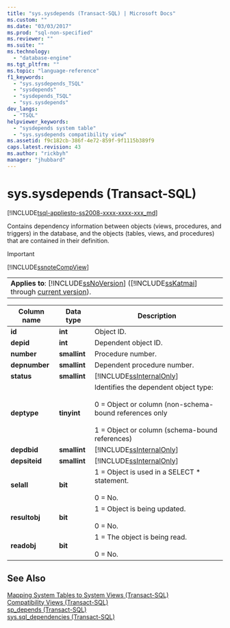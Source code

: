 ```yaml
---
title: "sys.sysdepends (Transact-SQL) | Microsoft Docs"
ms.custom: ""
ms.date: "03/03/2017"
ms.prod: "sql-non-specified"
ms.reviewer: ""
ms.suite: ""
ms.technology: 
  - "database-engine"
ms.tgt_pltfrm: ""
ms.topic: "language-reference"
f1_keywords: 
  - "sys.sysdepends_TSQL"
  - "sysdepends"
  - "sysdepends_TSQL"
  - "sys.sysdepends"
dev_langs: 
  - "TSQL"
helpviewer_keywords: 
  - "sysdepends system table"
  - "sys.sysdepends compatibility view"
ms.assetid: f9c182cb-386f-4e72-859f-9f1115b389f9
caps.latest.revision: 43
ms.author: "rickbyh"
manager: "jhubbard"
---
```

# sys.sysdepends (Transact-SQL)
[!INCLUDE[tsql-appliesto-ss2008-xxxx-xxxx-xxx_md](../../../database-engine/configure/windows/includes/tsql-appliesto-ss2008-xxxx-xxxx-xxx-md.md)]

  Contains dependency information between objects (views, procedures, and triggers) in the database, and the objects (tables, views, and procedures) that are contained in their definition.  
  
> [!IMPORTANT]  
>  [!INCLUDE[ssnoteCompView](../../../relational-databases/reference/system-compatibility-views/includes/ssnotecompview-md.md)]  
  
||  
|-|  
|**Applies to**: [!INCLUDE[ssNoVersion](../../../advanced-analytics/r-services/includes/ssnoversion-md.md)] ([!INCLUDE[ssKatmai](../../../analysis-services/data-mining/includes/sskatmai-md.md)] through [current version](http://go.microsoft.com/fwlink/p/?LinkId=299658)).|  
  
|Column name|Data type|Description|  
|-----------------|---------------|-----------------|  
|**id**|**int**|Object ID.|  
|**depid**|**int**|Dependent object ID.|  
|**number**|**smallint**|Procedure number.|  
|**depnumber**|**smallint**|Dependent procedure number.|  
|**status**|**smallint**|[!INCLUDE[ssInternalOnly](../../../integration-services/data-flow/transformations/includes/ssinternalonly-md.md)]|  
|**deptype**|**tinyint**|Identifies the dependent object type:<br /><br /> 0 = Object or column (non-schema-bound references only<br /><br /> 1 = Object or column (schema-bound references)|  
|**depdbid**|**smallint**|[!INCLUDE[ssInternalOnly](../../../integration-services/data-flow/transformations/includes/ssinternalonly-md.md)]|  
|**depsiteid**|**smallint**|[!INCLUDE[ssInternalOnly](../../../integration-services/data-flow/transformations/includes/ssinternalonly-md.md)]|  
|**selall**|**bit**|1 = Object is used in a SELECT * statement.<br /><br /> 0 = No.|  
|**resultobj**|**bit**|1 = Object is being updated.<br /><br /> 0 = No.|  
|**readobj**|**bit**|1 = The object is being read.<br /><br /> 0 = No.|  
  
## See Also  
 [Mapping System Tables to System Views &#40;Transact-SQL&#41;](../../../relational-databases/reference/system-tables/mapping-system-tables-to-system-views-transact-sql.md)   
 [Compatibility Views &#40;Transact-SQL&#41;](../Topic/Compatibility%20Views%20\(Transact-SQL\).md)   
 [sp_depends &#40;Transact-SQL&#41;](../../../relational-databases/reference/system-stored-procedures/sp-depends-transact-sql.md)   
 [sys.sql_dependencies &#40;Transact-SQL&#41;](../../../relational-databases/reference/system-catalog-views/sys.sql-dependencies-transact-sql.md)  
  
  